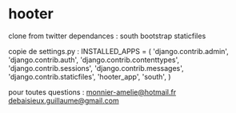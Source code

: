 hooter
======

clone from twitter
dependances : 
south
bootstrap
staticfiles

copie de settings.py :
INSTALLED_APPS = (
    'django.contrib.admin',
    'django.contrib.auth',
    'django.contrib.contenttypes',
    'django.contrib.sessions',
    'django.contrib.messages',
    'django.contrib.staticfiles',
	'hooter_app',
	'south',
)

pour toutes questions :
monnier-amelie@hotmail.fr
debaisieux.guillaume@gmail.com


